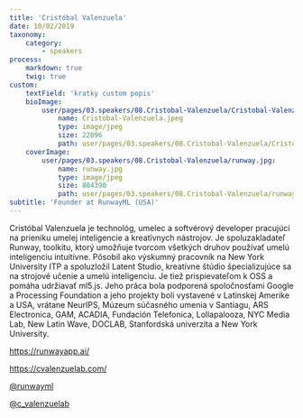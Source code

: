 ```yaml
---
title: 'Cristóbal Valenzuela'
date: 10/02/2019
taxonomy:
    category:
        - speakers
process:
    markdown: true
    twig: true
custom:
    textField: 'kratky custom popis'
    bioImage:
        user/pages/03.speakers/08.Cristobal-Valenzuela/Cristobal-Valenzuela.jpeg:
            name: Cristobal-Valenzuela.jpeg
            type: image/jpeg
            size: 22096
            path: user/pages/03.speakers/08.Cristobal-Valenzuela/Cristobal-Valenzuela.jpeg
    coverImage:
        user/pages/03.speakers/08.Cristobal-Valenzuela/runway.jpg:
            name: runway.jpg
            type: image/jpeg
            size: 804390
            path: user/pages/03.speakers/08.Cristobal-Valenzuela/runway.jpg
subtitle: 'Founder at RunwayML (USA)'
---
```


Cristóbal Valenzuela je technológ, umelec a softvérový developer pracujúci na prieniku umelej inteligencie a kreatívnych nástrojov. Je spoluzakladateľ Runway, toolkitu, ktorý umožňuje tvorcom všetkých druhov používať umelú inteligenciu intuitívne. Pôsobil ako výskumný pracovník na New York University ITP a spoluzložil Latent Studio, kreatívne štúdio špecializujúce sa na strojové učenie a umelú inteligenciu. Je tiež prispievateľom k OSS a pomáha udržiavať ml5.js. Jeho práca bola podporená spoločnosťami Google a Processing Foundation a jeho projekty boli vystavené v Latinskej Amerike a USA, vrátane NeurIPS, Múzeum súčasného umenia v Santiagu, ARS Electronica, GAM, ACADIA, Fundación Telefonica, Lollapalooza, NYC Media Lab, New Latin Wave, DOCLAB, Stanfordská univerzita a New York University.



[https://runwayapp.ai/ ](https://runwayapp.ai/)

[https://cvalenzuelab.com/ ](https://cvalenzuelab.com/ )

[@runwayml ](https://twitter.com/runwayml)

[@c_valenzuelab](https://twitter.com/c_valenzuelab)
